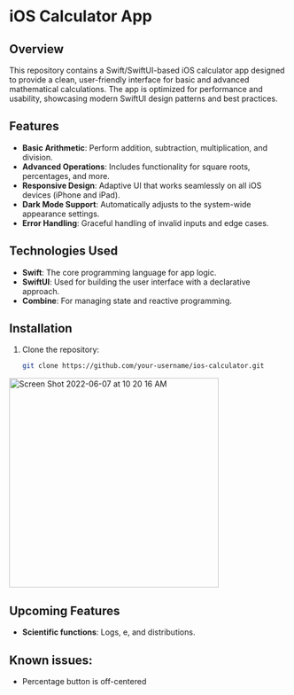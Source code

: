 # iOS Calculator App

## Overview
This repository contains a Swift/SwiftUI-based iOS calculator app designed to provide a clean, user-friendly interface for basic and advanced mathematical calculations. The app is optimized for performance and usability, showcasing modern SwiftUI design patterns and best practices.

## Features
- **Basic Arithmetic**: Perform addition, subtraction, multiplication, and division.
- **Advanced Operations**: Includes functionality for square roots, percentages, and more.
- **Responsive Design**: Adaptive UI that works seamlessly on all iOS devices (iPhone and iPad).
- **Dark Mode Support**: Automatically adjusts to the system-wide appearance settings.
- **Error Handling**: Graceful handling of invalid inputs and edge cases.

## Technologies Used
- **Swift**: The core programming language for app logic.
- **SwiftUI**: Used for building the user interface with a declarative approach.
- **Combine**: For managing state and reactive programming.

## Installation
1. Clone the repository:
   ```bash
   git clone https://github.com/your-username/ios-calculator.git
    ```

<img width="378" alt="Screen Shot 2022-06-07 at 10 20 16 AM" src="https://user-images.githubusercontent.com/39712568/172404130-4b9e9277-b3d6-4413-94e7-86b2c41be0a9.png">

## Upcoming Features
- **Scientific functions**: Logs, e, and distributions.

## Known issues:
- Percentage button is off-centered 
